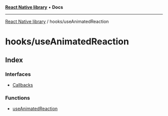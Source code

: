 [**React Native library**](../../index.md) • **Docs**

***

[React Native library](../../modules.md) / hooks/useAnimatedReaction

# hooks/useAnimatedReaction

## Index

### Interfaces

- [Callbacks](interfaces/Callbacks.md)

### Functions

- [useAnimatedReaction](functions/useAnimatedReaction.md)
